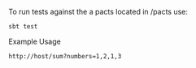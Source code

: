 To run tests against the a pacts located in /pacts use: 

```sbt test```


Example Usage 

```http://host/sum?numbers=1,2,1,3```